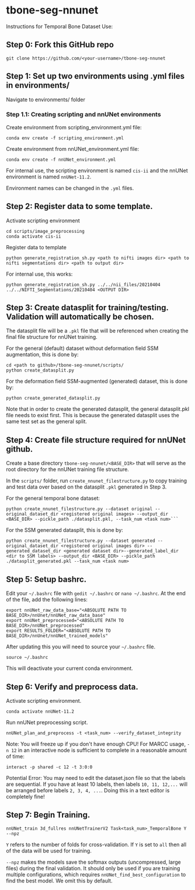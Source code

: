 # tbone-seg-nnunet

Instructions for Temporal Bone Dataset Use:

## Step 0: Fork this GitHub repo
```
git clone https://github.com/<your-username>/tbone-seg-nnunet
```

## Step 1: Set up two environments using .yml files in environments/
Navigate to environments/ folder

### Step 1.1: Creating scripting and nnUNet environments
Create environment from scripting_environment.yml file:
```
conda env create -f scripting_environment.yml
```
Create environment from nnUNet_environment.yml file:
```
conda env create -f nnUNet_environment.yml
```
For internal use, the scripting environment is named `cis-ii` and the nnUNet environment is named `nnUNet-11.2`.

Environment names can be changed in the `.yml` files.

## Step 2: Register data to some template.
Activate scripting environment
```
cd scripts/image_preprocessing
conda activate cis-ii
```
Register data to template
```
python generate_registration_sh.py <path to nifti images dir> <path to nifti segmentations dir> <path to output dir>
```
For internal use, this works:
```
python generate_registration_sh.py ../../nii_files/20210404 ../../NIFTI_Segmentations/20210404 <OUTPUT DIR>
```

## Step 3: Create datasplit for training/testing. Validation will automatically be chosen. 
The datasplit file will be a `.pkl` file that will be referenced when creating the final file structure for nnUNet training.

For the general (default) dataset without deformation field SSM augmentation, this is done by:
```
cd <path to github>/tbone-seg-nnunet/scripts/
python create_datasplit.py
```
For the deformation field SSM-augmented (generated) dataset, this is done by:
```
python create_generated_datasplit.py
```
Note that in order to create the generated datasplit, the general datasplit.pkl file needs to exist first. This is because the generated datasplit uses the same test set as the general split.

## Step 4: Create file structure required for nnUNet github. 
Create a base directory `tbone-seg-nnunet/<BASE_DIR>` that will serve as the root directory for the nnUNet training file structure.

In the `scripts/` folder, run `create_nnunet_filestructure.py` to copy training and test data over based on the datasplit `.pkl` generated in Step 3.

For the general temporal bone dataset:
```
python create_nnunet_filestructure.py --dataset original --original_dataset_dir <registered original images> --output_dir <BASE_DIR> --pickle_path ./datasplit.pkl, --task_num <task num>```
```
For the SSM generated datasplit, this is done by:
```
python create_nnunet_filestructure.py --dataset generated --original_dataset_dir <registered original images dir> --generated_dataset_dir <generated dataset dir>--generated_label_dir <dir to SSM labels> --output_dir <BASE_DIR> --pickle_path ./datasplit_generated.pkl --task_num <task num>
```

## Step 5: Setup bashrc.
Edit your `~/.bashrc` file with `gedit ~/.bashrc` or `nano ~/.bashrc`. At the end of the file, add the following lines:
```
export nnUNet_raw_data_base="<ABSOLUTE PATH TO BASE_DIR>/nnUnet/nnUNet_raw_data_base" 
export nnUNet_preprocessed="<ABSOLUTE PATH TO BASE_DIR>/nnUNet_preprocessed" 
export RESULTS_FOLDER="<ABSOLUTE PATH TO BASE_DIR>/nnUnet/nnUNet_trained_models"
```
After updating this you will need to source your `~/.bashrc` file.
```
source ~/.bashrc
```
This will deactivate your current conda environment.

## Step 6: Verify and preprocess data.
Activate scripting environment.
```
conda activate nnUNet-11.2
```
Run nnUNet preprocessing script.
```
nnUNet_plan_and_preprocess -t <task_num> --verify_dataset_integrity
```
Note: You will freeze up if you don't have enough CPU! For MARCC usage, `-n 12` in an interactive node is sufficient to complete in a reasonable amount of time:
```
interact -p shared -c 12 -t 3:0:0
```
Potential Error: You may need to edit the dataset.json file so that the labels are sequential. If you have at least 10 labels, then labels `10, 11, 12,...` will be arranged before labels `2, 3, 4, ...`. Doing this in a text editor is completely fine!

## Step 7: Begin Training.
```
nnUNet_train 3d_fullres nnUNetTrainerV2 Task<task_num>_TemporalBone Y --npz
```
`Y` refers to the number of folds for cross-validation. If `Y` is set to `all` then all of the data will be used for training.

`--npz` makes the models save the softmax outputs (uncompressed, large files) during the final validation. It should only be used if you are training multiple configurations, which requires `nnUNet_find_best_configuration` to find the best model. We omit this by default.
